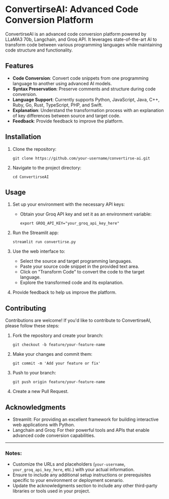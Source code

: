 # ConvertirseAI: Advanced Code Conversion Platform

ConvertirseAI is an advanced code conversion platform powered by LLaMA3 70b, Langchain, and Groq API. It leverages state-of-the-art AI to transform code between various programming languages while maintaining code structure and functionality.

## Features

- **Code Conversion**: Convert code snippets from one programming language to another using advanced AI models.
- **Syntax Preservation**: Preserve comments and structure during code conversion.
- **Language Support**: Currently supports Python, JavaScript, Java, C++, Ruby, Go, Rust, TypeScript, PHP, and Swift.
- **Explanation**: Understand the transformation process with an explanation of key differences between source and target code.
- **Feedback**: Provide feedback to improve the platform.

## Installation

1. Clone the repository:

   ```
   git clone https://github.com/your-username/convertirse-ai.git
   ```

2. Navigate to the project directory:

   ```
   cd ConvertirseAI
   ```


## Usage

1. Set up your environment with the necessary API keys:

   - Obtain your Groq API key and set it as an environment variable:

     ```
     export GROQ_API_KEY="your_groq_api_key_here"
     ```

2. Run the Streamlit app:

   ```
   streamlit run convertirse.py
   ```

3. Use the web interface to:

   - Select the source and target programming languages.
   - Paste your source code snippet in the provided text area.
   - Click on "Transform Code" to convert the code to the target language.
   - Explore the transformed code and its explanation.

4. Provide feedback to help us improve the platform.

## Contributing

Contributions are welcome! If you'd like to contribute to ConvertirseAI, please follow these steps:

1. Fork the repository and create your branch:

   ```
   git checkout -b feature/your-feature-name
   ```

2. Make your changes and commit them:

   ```
   git commit -m 'Add your feature or fix'
   ```

3. Push to your branch:

   ```
   git push origin feature/your-feature-name
   ```

4. Create a new Pull Request.


## Acknowledgments

- Streamlit: For providing an excellent framework for building interactive web applications with Python.
- Langchain and Groq: For their powerful tools and APIs that enable advanced code conversion capabilities.

---

### Notes:
- Customize the URLs and placeholders (`your-username`, `your_groq_api_key_here`, etc.) with your actual information.
- Ensure to include any additional setup instructions or prerequisites specific to your environment or deployment scenario.
- Update the acknowledgments section to include any other third-party libraries or tools used in your project.
